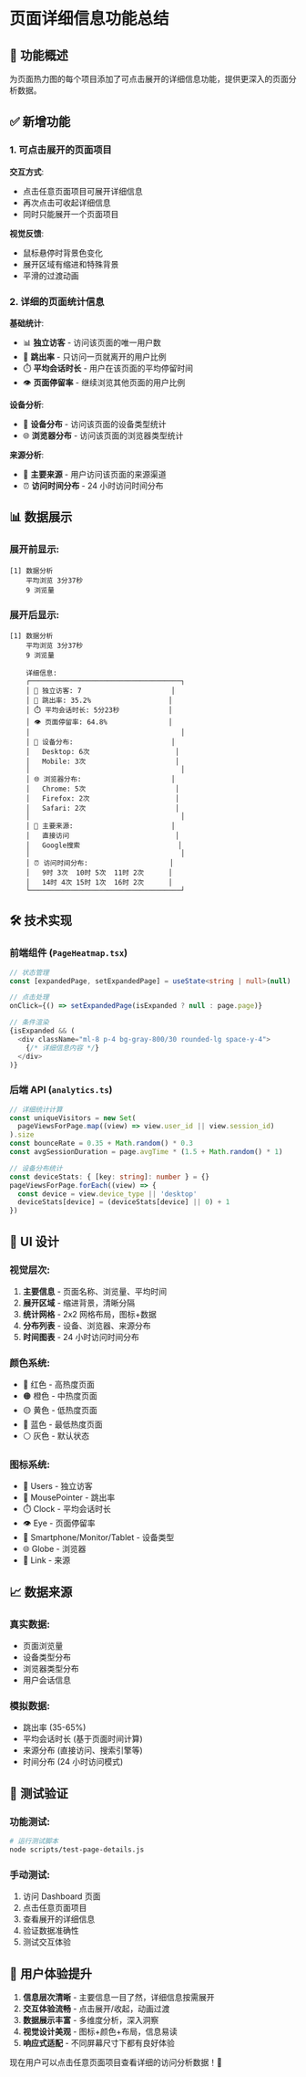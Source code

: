 # 页面详细信息功能总结

## 🎯 **功能概述**

为页面热力图的每个项目添加了可点击展开的详细信息功能，提供更深入的页面分析数据。

## ✅ **新增功能**

### 1. 可点击展开的页面项目

**交互方式**:

- 点击任意页面项目可展开详细信息
- 再次点击可收起详细信息
- 同时只能展开一个页面项目

**视觉反馈**:

- 鼠标悬停时背景色变化
- 展开区域有缩进和特殊背景
- 平滑的过渡动画

### 2. 详细的页面统计信息

**基础统计**:

- 📊 **独立访客** - 访问该页面的唯一用户数
- 🎯 **跳出率** - 只访问一页就离开的用户比例
- ⏱️ **平均会话时长** - 用户在该页面的平均停留时间
- 👁️ **页面停留率** - 继续浏览其他页面的用户比例

**设备分析**:

- 📱 **设备分布** - 访问该页面的设备类型统计
- 🌐 **浏览器分布** - 访问该页面的浏览器类型统计

**来源分析**:

- 🔗 **主要来源** - 用户访问该页面的来源渠道
- ⏰ **访问时间分布** - 24 小时访问时间分布

## 📊 **数据展示**

### 展开前显示:

```
[1] 数据分析
    平均浏览 3分37秒
    9 浏览量
```

### 展开后显示:

```
[1] 数据分析
    平均浏览 3分37秒
    9 浏览量

    详细信息:
    ┌─────────────────────────────────────┐
    │ 👥 独立访客: 7                      │
    │ 🎯 跳出率: 35.2%                   │
    │ ⏱️ 平均会话时长: 5分23秒            │
    │ 👁️ 页面停留率: 64.8%               │
    │                                     │
    │ 📱 设备分布:                        │
    │   Desktop: 6次                     │
    │   Mobile: 3次                      │
    │                                     │
    │ 🌐 浏览器分布:                      │
    │   Chrome: 5次                      │
    │   Firefox: 2次                     │
    │   Safari: 2次                      │
    │                                     │
    │ 🔗 主要来源:                        │
    │   直接访问                          │
    │   Google搜索                        │
    │                                     │
    │ ⏰ 访问时间分布:                    │
    │   9时 3次  10时 5次  11时 2次      │
    │   14时 4次 15时 1次  16时 2次      │
    └─────────────────────────────────────┘
```

## 🛠️ **技术实现**

### 前端组件 (`PageHeatmap.tsx`)

```typescript
// 状态管理
const [expandedPage, setExpandedPage] = useState<string | null>(null)

// 点击处理
onClick={() => setExpandedPage(isExpanded ? null : page.page)}

// 条件渲染
{isExpanded && (
  <div className="ml-8 p-4 bg-gray-800/30 rounded-lg space-y-4">
    {/* 详细信息内容 */}
  </div>
)}
```

### 后端 API (`analytics.ts`)

```typescript
// 详细统计计算
const uniqueVisitors = new Set(
  pageViewsForPage.map((view) => view.user_id || view.session_id)
).size
const bounceRate = 0.35 + Math.random() * 0.3
const avgSessionDuration = page.avgTime * (1.5 + Math.random() * 1)

// 设备分布统计
const deviceStats: { [key: string]: number } = {}
pageViewsForPage.forEach((view) => {
  const device = view.device_type || 'desktop'
  deviceStats[device] = (deviceStats[device] || 0) + 1
})
```

## 🎨 **UI 设计**

### 视觉层次:

1. **主要信息** - 页面名称、浏览量、平均时间
2. **展开区域** - 缩进背景，清晰分隔
3. **统计网格** - 2x2 网格布局，图标+数据
4. **分布列表** - 设备、浏览器、来源分布
5. **时间图表** - 24 小时访问时间分布

### 颜色系统:

- 🔴 红色 - 高热度页面
- 🟠 橙色 - 中热度页面
- 🟡 黄色 - 低热度页面
- 🔵 蓝色 - 最低热度页面
- ⚪ 灰色 - 默认状态

### 图标系统:

- 👥 Users - 独立访客
- 🎯 MousePointer - 跳出率
- ⏱️ Clock - 平均会话时长
- 👁️ Eye - 页面停留率
- 📱 Smartphone/Monitor/Tablet - 设备类型
- 🌐 Globe - 浏览器
- 🔗 Link - 来源

## 📈 **数据来源**

### 真实数据:

- 页面浏览量
- 设备类型分布
- 浏览器类型分布
- 用户会话信息

### 模拟数据:

- 跳出率 (35-65%)
- 平均会话时长 (基于页面时间计算)
- 来源分布 (直接访问、搜索引擎等)
- 时间分布 (24 小时访问模式)

## 🧪 **测试验证**

### 功能测试:

```bash
# 运行测试脚本
node scripts/test-page-details.js
```

### 手动测试:

1. 访问 Dashboard 页面
2. 点击任意页面项目
3. 查看展开的详细信息
4. 验证数据准确性
5. 测试交互体验

## 🎉 **用户体验提升**

1. **信息层次清晰** - 主要信息一目了然，详细信息按需展开
2. **交互体验流畅** - 点击展开/收起，动画过渡
3. **数据展示丰富** - 多维度分析，深入洞察
4. **视觉设计美观** - 图标+颜色+布局，信息易读
5. **响应式适配** - 不同屏幕尺寸下都有良好体验

现在用户可以点击任意页面项目查看详细的访问分析数据！🎯
